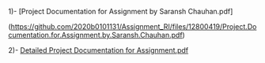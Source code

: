 1)- [Project Documentation for Assignment by Saransh Chauhan.pdf]

(https://github.com/2020b0101131/Assignment_RI/files/12800419/Project.Documentation.for.Assignment.by.Saransh.Chauhan.pdf)

2)- [Detailed Project Documentation for Assignment.pdf](https://github.com/2020b0101131/Assignment_RI/files/12800418/Detailed.Project.Documentation.for.Assignment.pdf)

